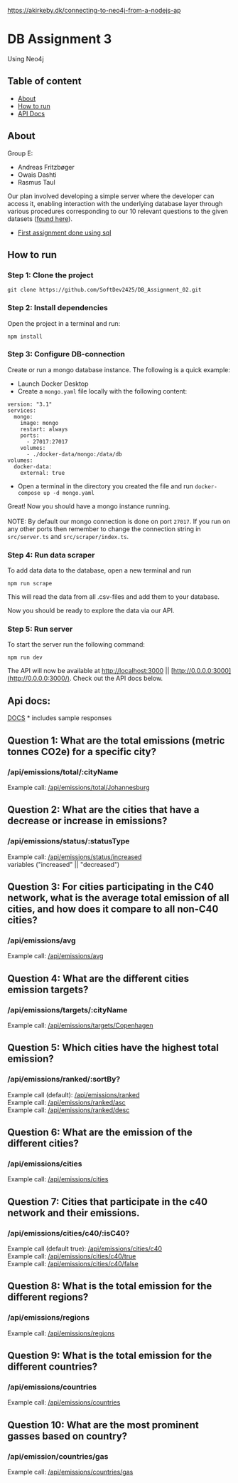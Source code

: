 https://akirkeby.dk/connecting-to-neo4j-from-a-nodejs-ap

# DB Assignment 3

Using Neo4j

## Table of content

- [About](#about)
- [How to run](#how-to-run)
- [API Docs](#api-docs)

## About

Group E:

- Andreas Fritzbøger
- Owais Dashti
- Rasmus Taul

Our plan involved developing a simple server where the developer can access it,
enabling interaction with the underlying database layer through various procedures
corresponding to our 10 relevant questions to the given datasets ([found here](https://github.com/SoftDev2425/DB_Assignment_02/tree/master/src/scraper/data)). <br>

- [First assignment done using sql](https://github.com/SoftDev2425/DB_Assignment_01)

## How to run

### Step 1: Clone the project

```
git clone https://github.com/SoftDev2425/DB_Assignment_02.git
```

### Step 2: Install dependencies

Open the project in a terminal and run:

```
npm install
```

### Step 3: Configure DB-connection

Create or run a mongo database instance. The following is a quick example:

- Launch Docker Desktop
- Create a `mongo.yaml` file locally with the following content:

```
version: "3.1"
services:
  mongo:
    image: mongo
    restart: always
    ports:
      - 27017:27017
    volumes:
      - ./docker-data/mongo:/data/db
volumes:
  docker-data:
    external: true
```

- Open a terminal in the directory you created the file and run `docker-compose up -d mongo.yaml`

Great! Now you should have a mongo instance running. <br> <br>
NOTE: By default our mongo connection is done on port `27017`. If you run on any other ports then remember to change the connection string in `src/server.ts` and `src/scraper/index.ts`.

### Step 4: Run data scraper

To add data data to the database, open a new terminal and run

```
npm run scrape
```

This will read the data from all .csv-files and add them to your database.

Now you should be ready to explore the data via our API.

### Step 5: Run server

To start the server run the following command:

```
npm run dev
```

The API will now be available at [http://localhost:3000](http://localhost:3000/) || [http://0.0.0.0:3000](http://0.0.0.0:3000/). Check out the API docs below.

## Api docs:

[DOCS](https://docs.google.com/document/d/1EWZ7qr1UmAC5B766JUoVxhJM8ysa296O6u1XBFe5CsI/edit?usp=sharing) \* includes sample responses

## Question 1: What are the total emissions (metric tonnes CO2e) for a specific city?

### /api/emissions/total/:cityName

Example call: [/api/emissions/total/Johannesburg](http://localhost:3000/api/emissions/total/Johannesburg)<br>

## Question 2: What are the cities that have a decrease or increase in emissions?

### /api/emissions/status/:statusType

Example call: [/api/emissions/status/increased](http://localhost:3000/api/emissions/status/increased)<br>
variables ("increased" || "decreased")

## Question 3: For cities participating in the C40 network, what is the average total emission of all cities, and how does it compare to all non-C40 cities?

### /api/emissions/avg

Example call: [/api/emissions/avg](http://localhost:3000/api/emissions/avg)<br>

## Question 4: What are the different cities emission targets?

### /api/emissions/targets/:cityName

Example call: [/api/emissions/targets/Copenhagen](http://localhost:3000/api/emissions/targets/Copenhagen)<br>

## Question 5: Which cities have the highest total emission?

### /api/emissions/ranked/:sortBy?

Example call (default): [/api/emissions/ranked](http://localhost:3000/api/emissions/ranked)<br>
Example call: [/api/emissions/ranked/asc](http://localhost:3000/api/emissions/ranked/asc)<br>
Example call: [/api/emissions/ranked/desc](http://localhost:3000/api/emissions/ranked/desc)<br>

## Question 6: What are the emission of the different cities?

### /api/emissions/cities

Example call: [/api/emissions/cities](http://localhost:3000/api/emissions/cities)<br>

## Question 7: Cities that participate in the c40 network and their emissions.

### /api/emissions/cities/c40/:isC40?

Example call (default true): [/api/emissions/cities/c40](http://localhost:3000/api/emissions/cities/c40)<br>
Example call: [/api/emissions/cities/c40/true](http://localhost:3000/api/emissions/cities/c40/true)<br>
Example call: [/api/emissions/cities/c40/false](http://localhost:3000/api/emissions/cities/c40/false)

## Question 8: What is the total emission for the different regions?

### /api/emissions/regions

Example call: [/api/emissions/regions](http://localhost:3000/api/emissions/regions)<br>

## Question 9: What is the total emission for the different countries?

### /api/emissions/countries

Example call: [/api/emissions/countries](http://localhost:3000/api/emissions/countries)<br>

## Question 10: What are the most prominent gasses based on country?

### /api/emission/countries/gas

Example call: [/api/emissions/countries/gas](http://localhost:3000/api/emissions/countries/gas)
